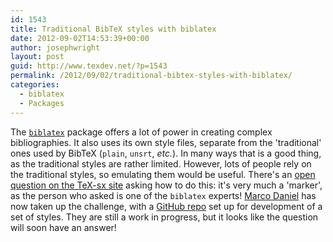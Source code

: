 ```yaml
---
id: 1543
title: Traditional BibTeX styles with biblatex
date: 2012-09-02T14:53:39+00:00
author: josephwright
layout: post
guid: http://www.texdev.net/?p=1543
permalink: /2012/09/02/traditional-bibtex-styles-with-biblatex/
categories:
  - biblatex
  - Packages
---
```

The [`biblatex`](https://ctan.org/pkg/biblatex) package offers a lot of power in creating complex bibliographies. It also uses its own style files, separate from the 'traditional' ones used by BibTeX (`plain`, `unsrt`, _etc._). In many ways that is a good thing, as the traditional styles are rather limited. However, lots of people rely on the traditional styles, so emulating them would be useful. There's an [open question on the TeX-sx site](http://tex.stackexchange.com/q/58152/73) asking how to do this: it's very much a 'marker', as the person who asked is one of the `biblatex` experts! [Marco Daniel](http://tex.stackexchange.com/users/5239/marco-daniel) has now taken up the challenge, with a [GitHub repo](https://github.com/marcodaniel/trad-biblatex) set up for development of a set of styles. They are still a work in progress, but it looks like the question will soon have an answer!
